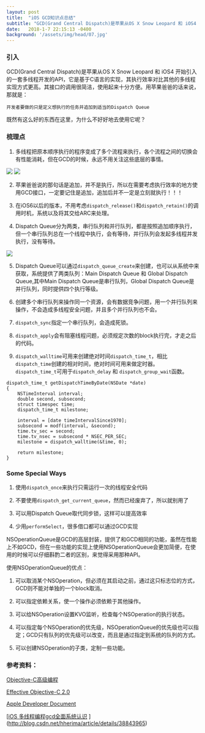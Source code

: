 ```yaml
---
layout: post
title:  "iOS GCD知识点总结"
subtitle: "GCD(Grand Central Dispatch)是苹果从OS X Snow Leopard 和 iOS4 开始引入的一套多线程开发的API，它是基于C语言的实现..."
date:   2018-1-7 22:15:13 -0400
background: '/assets/img/head/07.jpg'
---
```


### 引入

GCD(Grand Central Dispatch)是苹果从OS X Snow Leopard 和 iOS4 开始引入的一套多线程开发的API，它是基于C语言的实现，其执行效率对比其他的多线程实现方式更高。其接口的调用很简洁，使用起来十分方便。用苹果爸爸的话来说，那就是：

```开发者要做的只是定义想执行的任务并追加到适当的Dispatch Queue```

既然有这么好的东西在这里，为什么不好好地去使用它呢？

### 梳理点

1. 多线程把原本顺序执行的程序变成了多个流程来执行，各个流程之间的切换会有性能消耗，但在GCD的时候，永远不用关注这些底层的事情。

![](/imgs/gcd/serial.jpg)
![](/imgs/gcd/bing.jpg)

2. 苹果爸爸说的那句话是追加，并不是执行，所以在需要考虑执行效率的地方使用GCD接口，一定要记住是追加，追加后并不一定是立刻就执行！！！

3. 在iOS6以后的版本，不用考虑`dispatch_release()`和`dispatch_retain()`的调用时机，系统以及将其交给ARC来处理。

4. Dispatch Queue分为两类，串行队列和并行队列，都是按照追加顺序执行，但一个串行队列总在一个线程中执行，会有等待，并行队列会发起多线程并发执行，没有等待。

![](/imgs/gcd/dispatch_queue.jpg)

5. Dispatch Queue可以通过`dispatch_queue_create`来创建，也可以从系统中来获取，系统提供了两类队列：Main Dispatch Queue 和 Global Dispatch Queue,其中Main Dispatch Queue是串行队列，Global Dispatch Queue是并行队列，同时提供四个执行等级。

6. 创建多个串行队列来操作同一个资源，会有数据竞争问题，用一个并行队列来操作，不会造成多线程安全问题，并且多个并行队列也不会。

7. `dispatch_sync`指定一个串行队列，会造成死锁。

8. `dispatch_apply`会有阻塞线程问题，必须规定次数的block执行完，才走之后的代码。

9. `dispatch_walltime`可用来创建绝对时间`dispatch_time_t`，相比`dispatch_time`创建的相对时间，绝对时间可用来做定时器。`dispatch_time_t`可用于`dispatch_delay` 和 `dispatch_group_wait`函数。

```
dispatch_time_t getDispatchTimeByDate(NSDate *date)
{
    NSTimeInterval interval;
    double second, subsecond;
    struct timespec time;
    dispatch_time_t milestone;

    interval = [date timeIntervalSince1970];
    subsecond = modf(interval, &second);
    time.tv_sec = second;
    time.tv_nsec = subsecond * NSEC_PER_SEC;
    milestone = dispatch_walltime(&time, 0);

    return milestone;
}
```


### Some Special Ways

1. 使用`dispatch_once`来执行只需运行一次的线程安全代码

2. 不要使用`dispatch_get_current_queue`，然而已经废弃了，所以就别用了

3. 可以用Dispatch Queue取代同步锁，这样可以提高效率

4. 少用`performSelect`，很多借口都可以通过GCD实现

NSOperationQueue是GCD的高层封装，提供了和GCD相同的功能，虽然在性能上不如GCD，但在一些功能的实现上使用NSOperationQueue会更加简便，在使用的时候可以仔细斟酌二者的区别，来觉得采用那种API。

使用NSOperationQueue的优点：

1. 可以取消某个NSOperation，但必须在其启动之前，通过这只标志位的方式，GCD则不能对单独的一个block取消。

2. 可以指定依赖关系，使一个操作必须依赖于其他操作。

3. 可以给NSOperation设置KVO监听，检查每个NSOperation的执行状态。

4. 可以指定每个NSOperation的优先级，NSOperationQueue的优先级也可以指定；GCD只有队列的优先级可以改变，而且是通过指定到系统的队列的方式。

5. 可以创建NSOperation的子类，定制一些功能。


### 参考资料：

[Objective-C高级编程](https://book.douban.com/subject/24720270/)

[Effective Objective-C 2.0](https://book.douban.com/subject/25829244/)

[Apple Developer Document](https://developer.apple.com/documentation/dispatch?language=objc)

[[iOS 多线程编程gcd全面系统认识](http://blog.csdn.net/hherima/article/details/38843965)
](http://blog.csdn.net/hherima/article/details/38843965)
